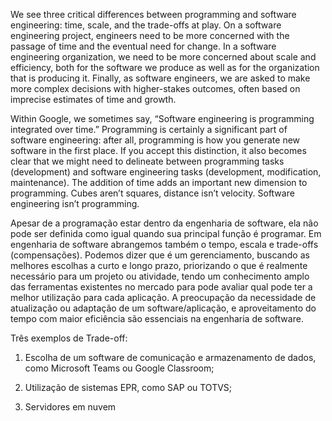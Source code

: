 We see three critical differences between programming and software engineering: time, scale, and the trade-offs at play. On a software engineering project, engineers need to be more concerned with the passage of time and the eventual need for change. In a software engineering organization, we need to be more concerned about scale and efficiency, both for the software we produce as well as for the organization that is producing it. Finally, as software engineers, we are asked to make more complex decisions with higher-stakes outcomes, often based on imprecise estimates of time and growth.


Within Google, we sometimes say, “Software engineering is programming integrated over time.” Programming is certainly a significant part of software engineering: after all, programming is how you generate new software in the first place. If you accept this distinction, it also becomes clear that we might need to delineate between programming tasks (development) and software engineering tasks (development, modification, maintenance). The addition of time adds an important new dimension to programming. Cubes aren’t squares, distance isn’t velocity. Software engineering isn’t programming.

Apesar de a programação estar dentro da engenharia de software, ela não pode ser definida como igual quando sua principal função é programar. Em engenharia de software abrangemos também o tempo, escala e trade-offs (compensações). Podemos dizer que é um gerenciamento, buscando as melhores escolhas a curto e longo prazo, priorizando o que é realmente necessário para um projeto ou atividade, tendo um conhecimento amplo das ferramentas existentes no mercado para pode avaliar qual pode ter a melhor utilização para cada aplicação. A preocupação da necessidade de atualização ou adaptação de um software/aplicação, e aproveitamento do tempo com maior eficiência são essenciais na engenharia de software.

Três exemplos de Trade-off:
1. Escolha de um software de comunicação e armazenamento de dados, como Microsoft Teams ou Google Classroom;

2.  Utilização de sistemas EPR, como SAP ou TOTVS;

3.  Servidores em nuvem
